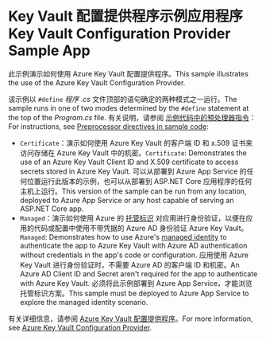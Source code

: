 # <a name="key-vault-configuration-provider-sample-app"></a><span data-ttu-id="02e1b-101">Key Vault 配置提供程序示例应用程序</span><span class="sxs-lookup"><span data-stu-id="02e1b-101">Key Vault Configuration Provider Sample App</span></span>

<span data-ttu-id="02e1b-102">此示例演示如何使用 Azure Key Vault 配置提供程序。</span><span class="sxs-lookup"><span data-stu-id="02e1b-102">This sample illustrates the use of the Azure Key Vault Configuration Provider.</span></span>

<span data-ttu-id="02e1b-103">该示例以 `#define` *程序 .cs* 文件顶部的语句确定的两种模式之一运行。</span><span class="sxs-lookup"><span data-stu-id="02e1b-103">The sample runs in one of two modes determined by the `#define` statement at the top of the *Program.cs* file.</span></span> <span data-ttu-id="02e1b-104">有关说明，请参阅 [示例代码中的预处理器指令](https://docs.microsoft.com/aspnet/core#preprocessor-directives-in-sample-code)：</span><span class="sxs-lookup"><span data-stu-id="02e1b-104">For instructions, see [Preprocessor directives in sample code](https://docs.microsoft.com/aspnet/core#preprocessor-directives-in-sample-code):</span></span>

* <span data-ttu-id="02e1b-105">`Certificate`：演示如何使用 Azure Key Vault 的客户端 ID 和 x.509 证书来访问存储在 Azure Key Vault 中的机密。</span><span class="sxs-lookup"><span data-stu-id="02e1b-105">`Certificate`: Demonstrates the use of an Azure Key Vault Client ID and X.509 certificate to access secrets stored in Azure Key Vault.</span></span> <span data-ttu-id="02e1b-106">可以从部署到 Azure App Service 的任何位置运行此版本的示例，也可以从部署到 ASP.NET Core 应用程序的任何主机上运行。</span><span class="sxs-lookup"><span data-stu-id="02e1b-106">This version of the sample can be run from any location, deployed to Azure App Service or any host capable of serving an ASP.NET Core app.</span></span>
* <span data-ttu-id="02e1b-107">`Managed`：演示如何使用 Azure 的 [托管标识](https://docs.microsoft.com/azure/active-directory/managed-identities-azure-resources/overview) 对应用进行身份验证，以便在应用的代码或配置中使用不带凭据的 Azure AD 身份验证 Azure Key Vault。</span><span class="sxs-lookup"><span data-stu-id="02e1b-107">`Managed`: Demonstrates how to use Azure's [managed identity](https://docs.microsoft.com/azure/active-directory/managed-identities-azure-resources/overview) to authenticate the app to Azure Key Vault with Azure AD authentication without credentials in the app's code or configuration.</span></span> <span data-ttu-id="02e1b-108">应用使用 Azure Key Vault 进行身份验证时，不需要 Azure AD 的客户端 ID 和机密。</span><span class="sxs-lookup"><span data-stu-id="02e1b-108">An Azure AD Client ID and Secret aren't required for the app to authenticate with Azure Key Vault.</span></span> <span data-ttu-id="02e1b-109">必须将此示例部署到 Azure App Service，才能浏览托管标识方案。</span><span class="sxs-lookup"><span data-stu-id="02e1b-109">This sample must be deployed to Azure App Service to explore the managed identity scenario.</span></span>

<span data-ttu-id="02e1b-110">有关详细信息，请参阅 [Azure Key Vault 配置提供程序](https://docs.microsoft.com/aspnet/core/security/key-vault-configuration)。</span><span class="sxs-lookup"><span data-stu-id="02e1b-110">For more information, see [Azure Key Vault Configuration Provider](https://docs.microsoft.com/aspnet/core/security/key-vault-configuration).</span></span>
